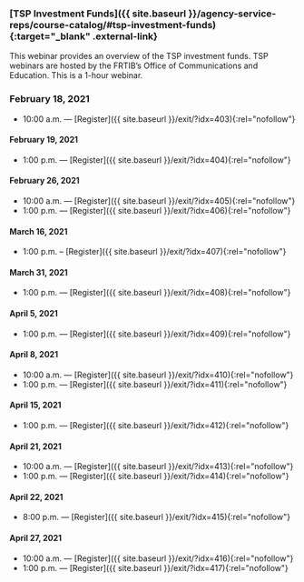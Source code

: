 ### [TSP Investment Funds]({{ site.baseurl }}/agency-service-reps/course-catalog/#tsp-investment-funds){:target="\_blank" .external-link}

This webinar provides an overview of the TSP investment funds. TSP webinars are hosted by the FRTIB’s Office of Communications and Education. This is a 1-hour webinar.

### February 18, 2021

- 10:00 a.m. — [Register]({{ site.baseurl }}/exit/?idx=403){:rel="nofollow"}

#### February 19, 2021

- 1:00 p.m. — [Register]({{ site.baseurl }}/exit/?idx=404){:rel="nofollow"}

#### February 26, 2021

- 10:00 a.m. — [Register]({{ site.baseurl }}/exit/?idx=405){:rel="nofollow"}
- 1:00 p.m. — [Register]({{ site.baseurl }}/exit/?idx=406){:rel="nofollow"}

#### March 16, 2021

- 1:00 p.m. – [Register]({{ site.baseurl }}/exit/?idx=407){:rel="nofollow"}

#### March 31, 2021

- 1:00 p.m. — [Register]({{ site.baseurl }}/exit/?idx=408){:rel="nofollow"}

#### April 5, 2021

- 1:00 p.m. — [Register]({{ site.baseurl }}/exit/?idx=409){:rel="nofollow"}

#### April 8, 2021

- 10:00 a.m. — [Register]({{ site.baseurl }}/exit/?idx=410){:rel="nofollow"}
- 1:00 p.m. — [Register]({{ site.baseurl }}/exit/?idx=411){:rel="nofollow"}

#### April 15, 2021

- 1:00 p.m. — [Register]({{ site.baseurl }}/exit/?idx=412){:rel="nofollow"}

#### April 21, 2021

- 10:00 a.m. — [Register]({{ site.baseurl }}/exit/?idx=413){:rel="nofollow"}
- 1:00 p.m. — [Register]({{ site.baseurl }}/exit/?idx=414){:rel="nofollow"}

#### April 22, 2021

- 8:00 p.m. — [Register]({{ site.baseurl }}/exit/?idx=415){:rel="nofollow"}

#### April 27, 2021

- 10:00 a.m. — [Register]({{ site.baseurl }}/exit/?idx=416){:rel="nofollow"}
- 1:00 p.m. — [Register]({{ site.baseurl }}/exit/?idx=417){:rel="nofollow"}
